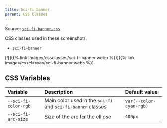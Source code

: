 ```yaml
---
title: Sci-fi banner
parent: CSS Classes
---
```


Source: [`sci-fi-banner.css`](https://github.com/ElsaTam/obsidian-fancy-a-story/blob/main/snippets/cssclasses/sci-fi-banner.css)

CSS classes used in these screenshots:
- `sci-fi-banner`


[![]({% link images/cssclasses/sci-fi-banner.webp %})]({% link images/cssclasses/sci-fi-banner.webp %})

## CSS Variables

| Variable | Description | Default value |
|:---------|:------------|:--------------|
| `--sci-fi-color-rgb` | Main color used in the `sci-fi` and `sci-fi-banner` classes | `var(--color-cyan-rgb)` |
| `--sci-fi-arc-size` | Size of the arc for the ellipse | `400px` |


